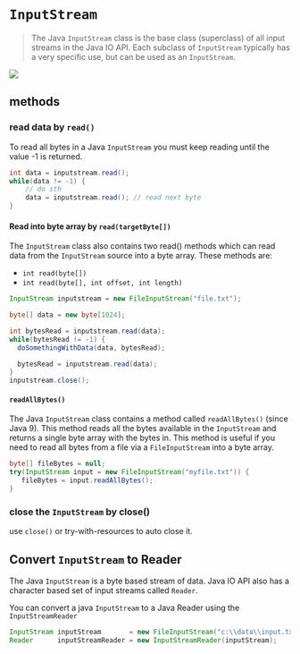 # `InputStream`

> The Java `InputStream` class is the base class (superclass) of all input streams in the Java IO API. Each subclass of `InputStream` typically has a very specific use, but can be used as an `InputStream`.

![](https://www.tutorialspoint.com/java/images/file_io.jpg)


## methods

### read data by `read()`

To read all bytes in a Java `InputStream` you must keep reading until the value -1 is returned.

```java
int data = inputstream.read();
while(data != -1) {
	// do sth
	data = inputstream.read(); // read next byte
}
```

#### Read into byte array by `read(targetByte[])`

The `InputStream` class also contains two read() methods which can read data from the `InputStream` source into a byte array. These methods are:

- `int read(byte[])`
- `int read(byte[], int offset, int length)`

```java
InputStream inputstream = new FileInputStream("file.txt");

byte[] data = new byte[1024];

int bytesRead = inputstream.read(data);
while(bytesRead != -1) {
  doSomethingWithData(data, bytesRead);

  bytesRead = inputstream.read(data);
}
inputstream.close();
```
#### `readAllBytes()`

The Java `InputStream` class contains a method called `readAllBytes()` (since Java 9). This method reads all the bytes available in the `InputStream` and returns a single byte array with the bytes in. This method is useful if you need to read all bytes from a file via a `FileInputStream` into a byte array.

```java
byte[] fileBytes = null;
try(InputStream input = new FileInputStream("myfile.txt")) {
   fileBytes = input.readAllBytes();
}
```

### close the `InputStream` by close()

use `close()` or try-with-resources to auto close it.

## Convert `InputStream` to Reader

The Java `InputStream` is a byte based stream of data. 
Java IO API also has a character based set of input streams called `Reader`.

You can convert a java `InputStream` to a Java Reader using the `InputStreamReader`

```java
InputStream inputStream       = new FileInputStream("c:\\data\\input.txt");
Reader      inputStreamReader = new InputStreamReader(inputStream);
```
